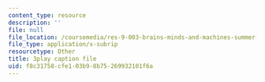 ```yaml
---
content_type: resource
description: ''
file: null
file_location: /coursemedia/res-9-003-brains-minds-and-machines-summer-course-summer-2015/f8c31758cfe103b98b75269932101f6a_2304725.srt
file_type: application/x-subrip
resourcetype: Other
title: 3play caption file
uid: f8c31758-cfe1-03b9-8b75-269932101f6a
---
```

